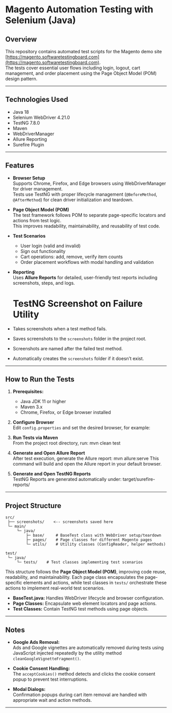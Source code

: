 # Magento Automation Testing with Selenium (Java)

## Overview
This repository contains automated test scripts for the Magento demo site [https://magento.softwaretestingboard.com](https://magento.softwaretestingboard.com).  
The tests cover essential user flows including login, logout, cart management, and order placement using the Page Object Model (POM) design pattern.

---

## Technologies Used

- Java 18
- Selenium WebDriver 4.21.0
- TestNG 7.8.0
- Maven
- WebDriverManager
- Allure Reporting
- Surefire Plugin

---

## Features

- **Browser Setup**  
  Supports Chrome, Firefox, and Edge browsers using WebDriverManager for driver management.  
  Tests use TestNG with proper lifecycle management (`@BeforeMethod`, `@AfterMethod`) for clean driver initialization and teardown.

- **Page Object Model (POM)**  
  The test framework follows POM to separate page-specific locators and actions from test logic.  
  This improves readability, maintainability, and reusability of test code.

- **Test Scenarios**  
  - User login (valid and invalid)  
  - Sign out functionality  
  - Cart operations: add, remove, verify item counts  
  - Order placement workflows with modal handling and validation  

- **Reporting**  
  Uses **Allure Reports** for detailed, user-friendly test reports including screenshots, steps, and logs.

  # TestNG Screenshot on Failure Utility
  
- Takes screenshots when a test method fails.
- Saves screenshots to the `screenshots` folder in the project root.
- Screenshots are named after the failed test method.
- Automatically creates the `screenshots` folder if it doesn’t exist.


---

## How to Run the Tests

1. **Prerequisites:**  
   - Java JDK 11 or higher  
   - Maven 3.x  
   - Chrome, Firefox, or Edge browser installed

2. **Configure Browser**  
   Edit `config.properties` and set the desired browser, for example:  

3. **Run Tests via Maven**  
From the project root directory, run:  mvn clean test

4. **Generate and Open Allure Report**  
After test execution, generate the Allure report:  mvn allure:serve
This command will build and open the Allure report in your default browser.
5. **Generate and Open TestNG Reports**  
TestNG Reports are generated automatically under: target/surefire-reports/

---

## Project Structure

```
src/
 ├── screenshots/    <-- screenshots saved here 
 └─ main/
     └─ java/
         ├─ base/     # BaseTest class with WebDriver setup/teardown
         ├─ pages/    # Page classes for different Magento pages
         └─ utils/    # Utility classes (ConfigReader, helper methods)

test/
 └─ java/
     └─ tests/    # Test classes implementing test scenarios
```

This structure follows the **Page Object Model (POM)**, improving code reuse, readability, and maintainability. Each page class encapsulates the page-specific elements and actions, while test classes in `tests/` orchestrate these actions to implement real-world test scenarios.


- **BaseTest.java:** Handles WebDriver lifecycle and browser configuration.  
- **Page Classes:** Encapsulate web element locators and page actions.  
- **Test Classes:** Contain TestNG test methods using page objects.

---

## Notes

- **Google Ads Removal:**  
  Ads and Google vignettes are automatically removed during tests using JavaScript injected repeatedly by the utility method `cleanGoogleVignetteFragment()`.  

- **Cookie Consent Handling:**  
  The `acceptCookies()` method detects and clicks the cookie consent popup to prevent test interruptions.

- **Modal Dialogs:**  
  Confirmation popups during cart item removal are handled with appropriate wait and action methods.

---



